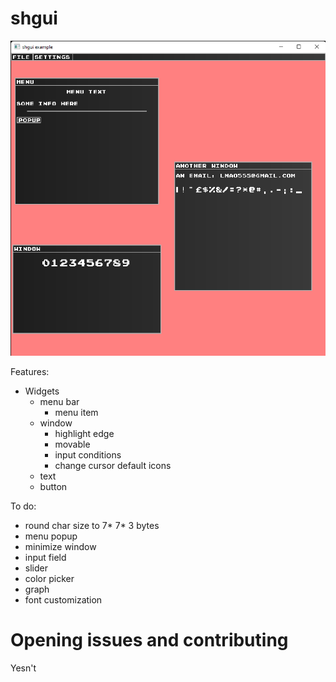 # shgui

![example-0](media/shgui-example-0.png)

Features:
* Widgets
    * menu bar
        * menu item
    * window
        * highlight edge
        * movable
        * input conditions
        * change cursor default icons
    * text
    * button


To do:
* round char size to 7* 7* 3 bytes
* menu popup
* minimize window
* input field
* slider
* color picker
* graph
* font customization

 # Opening issues and contributing

Yesn't